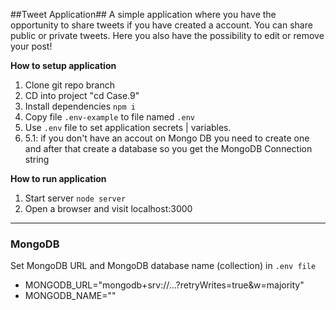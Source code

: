 ##Tweet Application##
A simple application where you have the opportunity to share tweets if you have created a account. You can share public or private tweets. Here you also have the possibility to edit or remove your post!

**How to setup application**

1. Clone git repo branch
2. CD into project "cd Case.9"
3. Install dependencies `npm i`
4. Copy file `.env-example` to file named `.env`
5. Use `.env` file to set application secrets | variables. 
6. 5.1: if you don't have an accout on Mongo DB you need   to  create one and after that create a database so you get the MongoDB Connection string
   
**How to run application**

1. Start server `node server` 
2. Open a browser and visit localhost:3000

___


### MongoDB

Set MongoDB URL and MongoDB database name (collection) in `.env file`
- MONGODB_URL="mongodb+srv://...?retryWrites=true&w=majority"
- MONGODB_NAME=""

